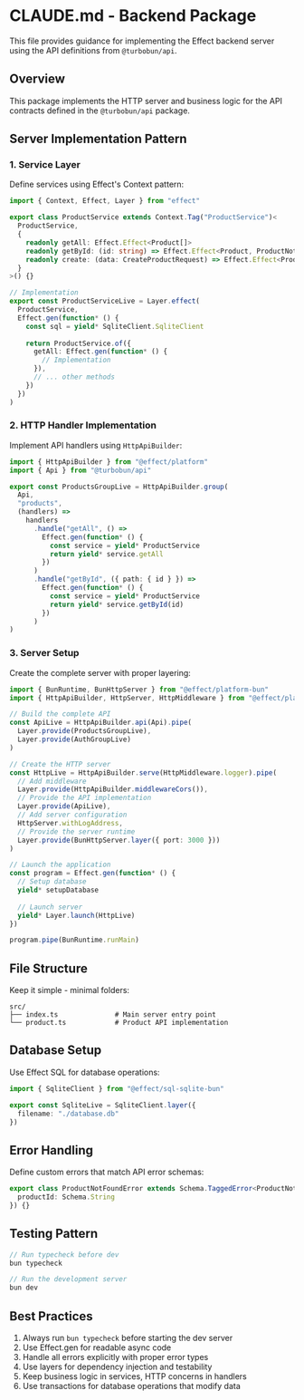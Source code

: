 # CLAUDE.md - Backend Package

This file provides guidance for implementing the Effect backend server using the API definitions from `@turbobun/api`.

## Overview

This package implements the HTTP server and business logic for the API contracts defined in the `@turbobun/api` package.

## Server Implementation Pattern

### 1. Service Layer

Define services using Effect's Context pattern:

```typescript
import { Context, Effect, Layer } from "effect"

export class ProductService extends Context.Tag("ProductService")<
  ProductService,
  {
    readonly getAll: Effect.Effect<Product[]>
    readonly getById: (id: string) => Effect.Effect<Product, ProductNotFoundError>
    readonly create: (data: CreateProductRequest) => Effect.Effect<Product>
  }
>() {}

// Implementation
export const ProductServiceLive = Layer.effect(
  ProductService,
  Effect.gen(function* () {
    const sql = yield* SqliteClient.SqliteClient
    
    return ProductService.of({
      getAll: Effect.gen(function* () {
        // Implementation
      }),
      // ... other methods
    })
  })
)
```

### 2. HTTP Handler Implementation

Implement API handlers using `HttpApiBuilder`:

```typescript
import { HttpApiBuilder } from "@effect/platform"
import { Api } from "@turbobun/api"

export const ProductsGroupLive = HttpApiBuilder.group(
  Api,
  "products",
  (handlers) =>
    handlers
      .handle("getAll", () =>
        Effect.gen(function* () {
          const service = yield* ProductService
          return yield* service.getAll
        })
      )
      .handle("getById", ({ path: { id } }) =>
        Effect.gen(function* () {
          const service = yield* ProductService
          return yield* service.getById(id)
        })
      )
)
```

### 3. Server Setup

Create the complete server with proper layering:

```typescript
import { BunRuntime, BunHttpServer } from "@effect/platform-bun"
import { HttpApiBuilder, HttpServer, HttpMiddleware } from "@effect/platform"

// Build the complete API
const ApiLive = HttpApiBuilder.api(Api).pipe(
  Layer.provide(ProductsGroupLive),
  Layer.provide(AuthGroupLive)
)

// Create the HTTP server
const HttpLive = HttpApiBuilder.serve(HttpMiddleware.logger).pipe(
  // Add middleware
  Layer.provide(HttpApiBuilder.middlewareCors()),
  // Provide the API implementation
  Layer.provide(ApiLive),
  // Add server configuration
  HttpServer.withLogAddress,
  // Provide the server runtime
  Layer.provide(BunHttpServer.layer({ port: 3000 }))
)

// Launch the application
const program = Effect.gen(function* () {
  // Setup database
  yield* setupDatabase
  
  // Launch server
  yield* Layer.launch(HttpLive)
})

program.pipe(BunRuntime.runMain)
```

## File Structure

Keep it simple - minimal folders:
```
src/
├── index.ts              # Main server entry point
└── product.ts            # Product API implementation
```

## Database Setup

Use Effect SQL for database operations:

```typescript
import { SqliteClient } from "@effect/sql-sqlite-bun"

export const SqliteLive = SqliteClient.layer({
  filename: "./database.db"
})
```

## Error Handling

Define custom errors that match API error schemas:

```typescript
export class ProductNotFoundError extends Schema.TaggedError<ProductNotFoundError>()("ProductNotFoundError", {
  productId: Schema.String
}) {}
```

## Testing Pattern

```typescript
// Run typecheck before dev
bun typecheck

// Run the development server
bun dev
```

## Best Practices

1. Always run `bun typecheck` before starting the dev server
2. Use Effect.gen for readable async code
3. Handle all errors explicitly with proper error types
4. Use layers for dependency injection and testability
5. Keep business logic in services, HTTP concerns in handlers
6. Use transactions for database operations that modify data